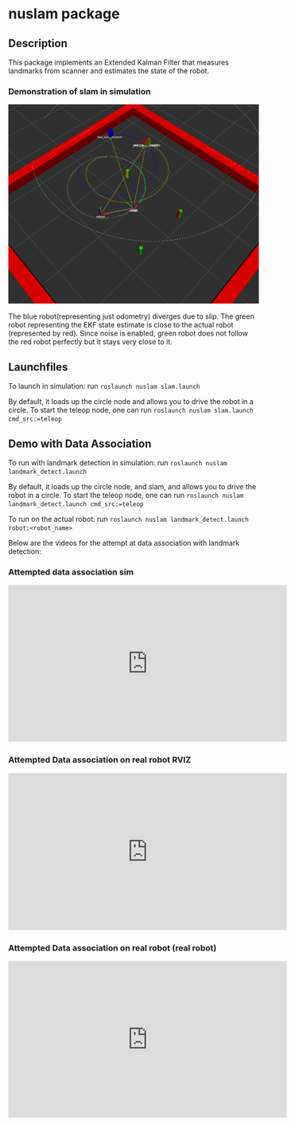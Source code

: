 # nuslam package

## Description
This package implements an Extended Kalman Filter that measures landmarks from scanner and estimates the state of the robot. 

### Demonstration of slam in simulation

![image](./images/slam_3robots.png)

The blue robot(representing just odometry) diverges due to slip. The green robot representing the EKF state estimate is close to the actual robot (represented by red). Since noise is enabled, green robot does not follow the red robot perfectly but it stays very close to it. 


## Launchfiles 

To launch in simulation: run `roslaunch nuslam slam.launch`

By default, it loads up the circle node and allows you to drive the robot in a circle. To start the teleop node, one can run `roslaunch nuslam slam.launch cmd_src:=teleop`

## Demo with Data Association

To run with landmark detection in simulation: run `roslaunch nuslam landmark_detect.launch`

By default, it loads up the circle node, and slam, and allows you to drive the robot in a circle. To start the teleop node, one can run `roslaunch nuslam landmark_detect.launch cmd_src:=teleop`

To run on the actual robot: run `roslaunch nuslam landmark_detect.launch robot:<robot_name>`

Below are the videos for the attempt at data association with landmark detection:

### Attempted data association sim

<iframe width="560" height="315" src="https://www.youtube.com/embed/K3H-qYAfu60" title="YouTube video player" frameborder="0" allow="accelerometer; autoplay; clipboard-write; encrypted-media; gyroscope; picture-in-picture" allowfullscreen></iframe>

### Attempted Data association on real robot RVIZ

<iframe width="560" height="315" src="https://www.youtube.com/embed/eBlSOxxfLko" title="YouTube video player" frameborder="0" allow="accelerometer; autoplay; clipboard-write; encrypted-media; gyroscope; picture-in-picture" allowfullscreen></iframe>

### Attempted Data association on real robot (real robot)

<iframe width="560" height="315" src="https://www.youtube.com/embed/NDGS63yokao" title="YouTube video player" frameborder="0" allow="accelerometer; autoplay; clipboard-write; encrypted-media; gyroscope; picture-in-picture" allowfullscreen></iframe>
